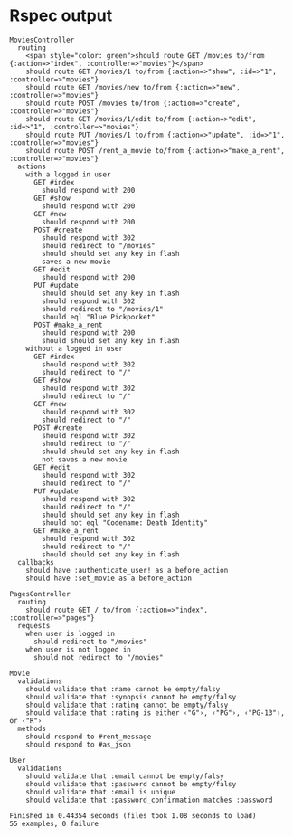 # Rspec output
    MoviesController
      routing
        <span style="color: green">should route GET /movies to/from {:action=>"index", :controller=>"movies"}</span>
        should route GET /movies/1 to/from {:action=>"show", :id=>"1", :controller=>"movies"}
        should route GET /movies/new to/from {:action=>"new", :controller=>"movies"}
        should route POST /movies to/from {:action=>"create", :controller=>"movies"}
        should route GET /movies/1/edit to/from {:action=>"edit", :id=>"1", :controller=>"movies"}
        should route PUT /movies/1 to/from {:action=>"update", :id=>"1", :controller=>"movies"}
        should route POST /rent_a_movie to/from {:action=>"make_a_rent", :controller=>"movies"}
      actions
        with a logged in user
          GET #index
            should respond with 200
          GET #show
            should respond with 200
          GET #new
            should respond with 200
          POST #create
            should respond with 302
            should redirect to "/movies"
            should should set any key in flash
            saves a new movie
          GET #edit
            should respond with 200
          PUT #update
            should should set any key in flash
            should respond with 302
            should redirect to "/movies/1"
            should eql "Blue Pickpocket"
          POST #make_a_rent
            should respond with 200
            should should set any key in flash
        without a logged in user
          GET #index
            should respond with 302
            should redirect to "/"
          GET #show
            should respond with 302
            should redirect to "/"
          GET #new
            should respond with 302
            should redirect to "/"
          POST #create
            should respond with 302
            should redirect to "/"
            should should set any key in flash
            not saves a new movie
          GET #edit
            should respond with 302
            should redirect to "/"
          PUT #update
            should respond with 302
            should redirect to "/"
            should should set any key in flash
            should not eql "Codename: Death Identity"
          GET #make_a_rent
            should respond with 302
            should redirect to "/"
            should should set any key in flash
      callbacks
        should have :authenticate_user! as a before_action
        should have :set_movie as a before_action
    
    PagesController
      routing
        should route GET / to/from {:action=>"index", :controller=>"pages"}
      requests
        when user is logged in
          should redirect to "/movies"
        when user is not logged in
          should not redirect to "/movies"
    
    Movie
      validations
        should validate that :name cannot be empty/falsy
        should validate that :synopsis cannot be empty/falsy
        should validate that :rating cannot be empty/falsy
        should validate that :rating is either ‹"G"›, ‹"PG"›, ‹"PG-13"›, or ‹"R"›
      methods
        should respond to #rent_message
        should respond to #as_json
    
    User
      validations
        should validate that :email cannot be empty/falsy
        should validate that :password cannot be empty/falsy
        should validate that :email is unique
        should validate that :password_confirmation matches :password
    
    Finished in 0.44354 seconds (files took 1.08 seconds to load)
    55 examples, 0 failure
